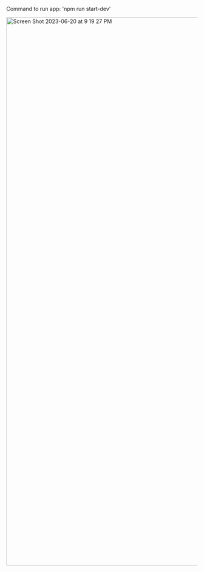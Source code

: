 Command to run app: 'npm run start-dev'

<img width="1440" alt="Screen Shot 2023-06-20 at 9 19 27 PM" src="https://github.com/swapnil1198s/Weather-App/assets/46658528/0567358b-e296-4508-a622-1f369b03cac1">
